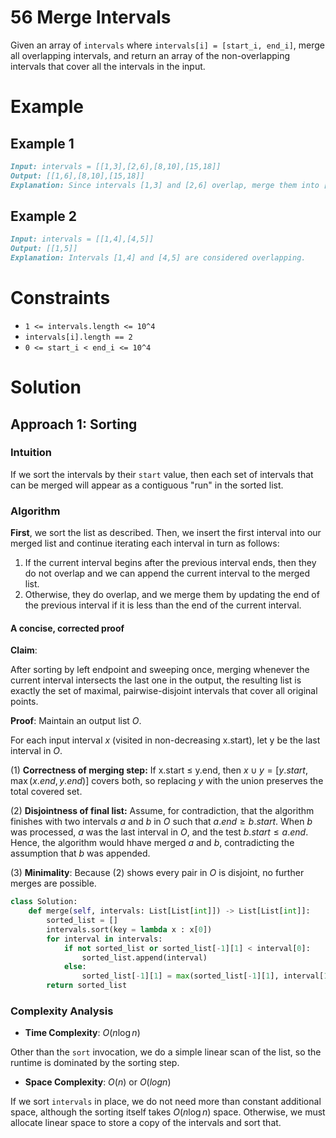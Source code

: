 # 56 Merge Intervals

Given an array of `intervals` where `intervals[i] = [start_i, end_i]`, merge all overlapping intervals, and return an array of the non-overlapping intervals that cover all the intervals in the input.


# Example 

## Example 1
```markdown
Input: intervals = [[1,3],[2,6],[8,10],[15,18]]
Output: [[1,6],[8,10],[15,18]]
Explanation: Since intervals [1,3] and [2,6] overlap, merge them into [1,6].
``` 

## Example 2
```markdown
Input: intervals = [[1,4],[4,5]]
Output: [[1,5]]
Explanation: Intervals [1,4] and [4,5] are considered overlapping.
```

# Constraints
- `1 <= intervals.length <= 10^4`
- `intervals[i].length == 2`
- `0 <= start_i < end_i <= 10^4`

# Solution

## Approach 1: Sorting 

### Intuition
If we sort the intervals by their `start` value, then each set of intervals that can be merged will appear as a contiguous "run" in the sorted list.

### Algorithm

**First**, we sort the list as described. Then, we insert the first interval into our merged list and continue iterating each interval in turn as follows: 

1. If the current interval begins after the previous interval ends, then they do not overlap and we can append the current interval to the merged list.
2. Otherwise, they do overlap, and we merge them by updating the end of the previous interval if it is less than the end of the current interval.

#### A concise, corrected proof

**Claim**:

After sorting by left endpoint and sweeping once, merging whenever the current interval intersects the last one in the output, the resulting list is exactly the set of maximal, pairwise-disjoint intervals that cover all original points.

**Proof**: Maintain an output list $O$.

For each input interval $x$ (visited in non-decreasing x.start), let y be the last interval in $O$.

(1) **Correctness of merging step:**
If x.start $\leq$ y.end, then $x \cup y = [y.start, \max(x.end, y.end)]$ covers both, so replacing $y$ with the union preserves the total covered set.

(2) **Disjointness of final list:** Assume, for contradiction, that the algorithm finishes with two intervals $a$ and $b$ in $O$ such that $a.end \geq b.start$. When $b$  was processed, $a$ was the last interval in $O$, and the test $b.start \leq a.end$. Hence, the algorithm would hhave merged $a$ and $b$, contradicting the assumption that $b$ was appended.

(3) **Minimality**: Because (2) shows every pair in $O$ is disjoint, no further merges are possible.


```python
class Solution:
    def merge(self, intervals: List[List[int]]) -> List[List[int]]:
        sorted_list = []
        intervals.sort(key = lambda x : x[0])
        for interval in intervals:
            if not sorted_list or sorted_list[-1][1] < interval[0]:
                sorted_list.append(interval)
            else:
                sorted_list[-1][1] = max(sorted_list[-1][1], interval[1])
        return sorted_list
```

### Complexity Analysis
* **Time Complexity**: $O(n \log n)$

Other than the `sort` invocation, we do a simple linear scan of the list, so the runtime is dominated by the sorting step.

* **Space Complexity**: $O(n)$ or $O(log n)$

If we sort `intervals` in place, we do not need more than constant additional space, although the sorting itself takes $O(n \log n)$ space. Otherwise, we must allocate linear space to store a copy of the intervals and sort that.